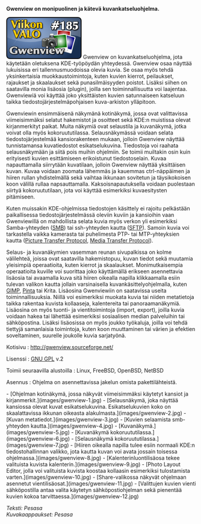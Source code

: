 <!--
Title: Gwenview
Week: 4x29
Number: 185
Date: 2014/07/13
Pageimage: valo185-gwenview.png
Tags: Linux,FreeBSD,OpenBSD,NetBSD,Kuvat,Valokuvat
-->

**Gwenview on monipuolinen ja kätevä kuvankatseluohjelma.**

![](images/valo185-gwenview.png "fig:valo185-gwenview.png") Gwenview on
kuvankatseluohjelma, jota käytetään oletuksena KDE-työpöydän yhteydessä.
Gwenview osaa näyttää lukuisissa eri tallennusmuodoissa olevia kuvia. Se
osaa myös tehdä yksinkertaisia muokkaustoimintoja, kuten kuvien kierrot,
peilaukset, rajaukset ja skaalaukset sekä punasilmäisyyden poistot.
Lisäksi siihen on saatavilla monia lisäosia (plugin), joilla sen
toiminnallisuutta voi laajentaa. Gwenviewiä voi käyttää joko
yksittäisten kuvien satunnaiseen katseluun taikka
tiedostojärjestelmäpohjaisen kuva-arkiston ylläpitoon.

Gwenviewin ensimmäisenä näkymänä kotinäkymä, jossa ovat valittavissa
viimeisimmäksi selatut hakemistot ja osoitteet sekä KDE:n muistissa
olevat kirjanmerkityt paikat. Muita näkymiä ovat selaustila ja
kuvanäkymä, jotka voivat olla myös kokoruututilassa. Selausnäkymässä
voidaan selata tiedostojärjestelmää kansiorakenteen mukaan, jolloin
Gwenview näyttää tunnistamansa kuvatiedostot esikatselukuvina.
Tiedostoja voi raahata selausnäkymään ja siitä pois muihin ohjelmiin. Se
toimii muiltakin osin kuin erityisesti kuvien esittämiseen erikoistunut
tiedostoselain. Kuvaa napauttamalla siirrytään kuvatilaan, jolloin
Gwenview näyttää yksittäisen kuvan. Kuvaa voidaan zoomata lähemmäs ja
kauemmas ctrl-näppäimen ja hiiren rullan yhdistelmällä sekä vaihtaa
ikkunaan sovitetun ja täysikokoisen koon välillä rullaa napsauttamalla.
Kaksoisnapautuksella voidaan puolestaan siirtyä kokoruututilaan, jota
voi käyttää esimerkiksi kuvaesitysten pitämiseen.

Kuten muissakin KDE-ohjelmissa tiedostojen käsittely ei rajoitu
pelkästään paikallisessa tiedostojärjestelmässä oleviin kuviin ja
kansioihin vaan Gwenviewillä on mahdollista selata kuvia myös verkon yli
esimerkiksi Samba-yhteyden
([SMB](http://en.wikipedia.org/wiki/Server_Message_Block)) tai
ssh-yhteyden kautta
([SFTP](http://en.wikipedia.org/wiki/SSH_File_Transfer_Protocol)).
Samoin kuvia voi tarkastella vaikka kamerasta tai puhelimesta PTP- tai
MTP-yhteyksien kautta ([Picture Transfer
Protocol](http://en.wikipedia.org/wiki/Picture_Transfer_Protocol),
[Media Transfer
Protocol](http://en.wikipedia.org/wiki/Media_Transfer_Protocol)).

Selaus- ja kuvanäkymien vasemman reunan sivupalkissa on kolme
välilehteä, joissa ovat saatavilla hakemistopuu, kuvan tiedot sekä
muutamia yleisimpiä operaatioita, kuten kierrot ja skaalaukset.
Monimutkaisempia operaatioita kuville voi suorittaa joko käyttämällä
erikseen asennettavia lisäosia tai avaamalla kuva sitä hiiren oikealla
napilla klikkaamalla esiin tulevan valikon kautta jollain varsinaisella
kuvankäsittelyohjelmalla, kuten [GIMP](GIMP),
[Pinta](Pinta) tai Krita. Lisäosina Gwenviewiin on saatavissa
useita toiminnallisuuksia. Niillä voi esimerkiksi muokata kuvia tai
niiden metatietoja taikka rakentaa kuvista kollaaseja, kalentereita tai
panoraamanäkymiä. Lisäosina on myös tuonti- ja vientitoimintoja (import,
export), joilla kuvia voidaan hakea tai lähettää esimerkiksi sosiaalisen
median palveluihin tai sähköpostina. Lisäksi lisäosissa on myös joukko
työkaluja, joilla voi tehdä tiettyjä samanlaisia toimintoja, kuten koon
muuttaminen tai värien ja efektien soveltaminen, suurelle joukolle kuvia
sarjatyönä.

Kotisivu
:   <http://gwenview.sourceforge.net/>

Lisenssi
:   [GNU GPL](GNU_GPL) v.2

Toimii seuraavilla alustoilla
:   Linux, FreeBSD, OpenBSD, NetBSD

Asennus
:   Ohjelma on asennettavissa jakelun omista pakettilähteistä.

<div class="psgallery" markdown="1">
-   [Ohjelman kotinäkymä, jossa näkyvät viimeisimmäksi käytetyt kansiot
    ja kirjanmerkit.](images/gwenview-1.jpg)
-   [Selausnäkymä, joka näyttää kansiossa olevat kuvat esikatselukuvina.
    Esikatselukuvien koko on skaalattavissa ikkunan oikeasta
    alakulmasta.](images/gwenview-2.jpg)
-   [Kuvan metatiedot.](images/gwenview-3.jpg)
-   [Kuvien selaamista smb-yhteyden kautta.](images/gwenview-4.jpg)
-   [Kuvanäkymä.](images/gwenview-5.jpg)
-   [Kuvanäkymä kokoruututilassa.](images/gwenview-6.jpg)
-   [Selausnäkymä kokoruututilassa.](images/gwenview-7.jpg)
-   [Hiiren oikealla napilla tulee esiin normaali KDE:n
    tiedostohallinnan valikko, jota kautta kuvan voi avata jossain
    toisessa ohjelmassa.](images/gwenview-8.jpg)
-   [Kalenterinluontilisäosa tekee valituista kuvista
    kalenterin.](images/gwenview-9.jpg)
-   [Photo Layout Editor, jolla voi valituista kuvista koostaa kollaasin
    esimerkiksi tulostamista varten.](images/gwenview-10.jpg)
-   [Share-valikossa näkyvät ohjelmaan asennetut
    vientilisäosat.](images/gwenview-11.jpg)
-   [Valittujen kuvien vienti sähköpostilla antaa valita käytetyn
    sähköpostiohjelman sekä pienentää kuvien kokoa
    tarvittaessa.](images/gwenview-12.jpg)
</div>

*Teksti: Pesasa* <br />
*Kuvakaappaukset: Pesasa*

